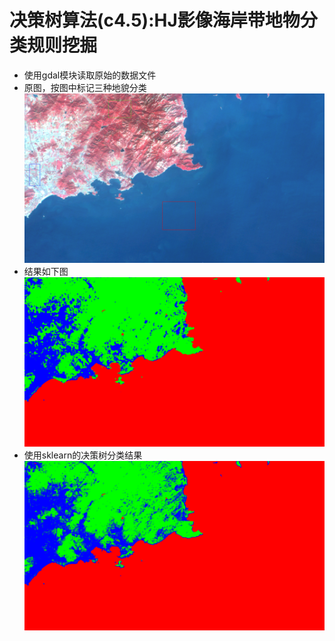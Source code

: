 # 决策树算法(c4.5):HJ影像海岸带地物分类规则挖掘
- 使用gdal模块读取原始的数据文件
- 原图，按图中标记三种地貌分类
![原图](raw.png)
- 结果如下图
![结果](myresult_calc150.png)
- 使用sklearn的决策树分类结果
![sklearn](sklearn.png)
